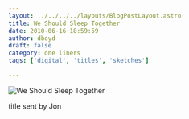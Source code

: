 ```yaml
---
layout: ../../../../layouts/BlogPostLayout.astro
title: We Should Sleep Together
date: 2010-06-16 18:59:59
author: dboyd
draft: false
category: one liners
tags: ['digital', 'titles', 'sketches']

---
```

<img
    src="https://img.selfiespirits.com/images/2010/06/sleepTogether.jpeg"
    alt="We Should Sleep Together "
/>

title sent by Jon


